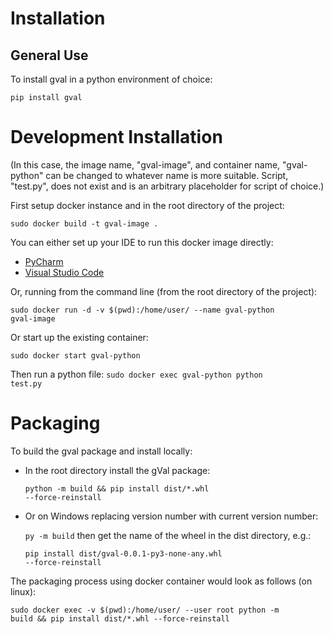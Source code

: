 # Installation

## General Use

To install gval in a python environment of choice:

<code>pip install gval</code>

# Development Installation

(In this case, the image name, "gval-image", and container name, "gval-python" can be changed
to whatever name is more suitable.  Script, "test.py", does not exist and is an arbitrary placeholder for 
script of choice.)

First setup docker instance and in the root directory of the project:

<code>sudo docker build -t gval-image .</code>

You can either set up your IDE to run this docker image directly:
- [PyCharm](https://www.jetbrains.com/help/pycharm/using-docker-as-a-remote-interpreter.html#config-docker)
- [Visual Studio Code](https://code.visualstudio.com/docs/containers/quickstart-python)

Or, running from the command line (from the root directory of the project):

<code>sudo docker run -d -v $(pwd):/home/user/ --name gval-python gval-image</code>

Or start up the existing container:

<code>sudo docker start gval-python</code>

Then run a python file:
<code>sudo docker exec gval-python python test.py</code>

# Packaging

To build the gval package and install locally:

- In the root directory install the gVal package:

  <code>python -m build && pip install dist/*.whl --force-reinstall</code>
- Or on Windows replacing version number with current version number: 

  <code>py -m build</code> then get the name of the wheel in the dist directory, e.g.:

  <code>pip install dist/gval-0.0.1-py3-none-any.whl --force-reinstall</code>

The packaging process using docker container would look as follows (on linux):

<code>sudo docker exec -v $(pwd):/home/user/  --user root python -m build &&
pip install dist/*.whl --force-reinstall </code>